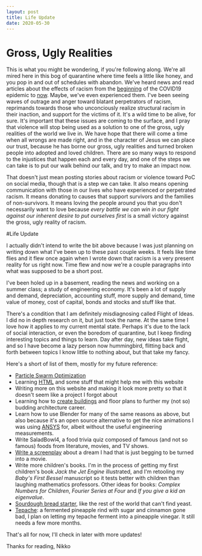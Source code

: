 ```yaml
---
layout: post
title: Life Update
date: 2020-05-30
---
```


# Gross, Ugly Realities

This is what you might be wondering, if you're following along. We're all mired here in this bog of quarantine where time feels a little like honey, and you pop in and out of schedules with abandon. We've heard news and read articles about the effects of racism from the [beginning](https://www.nytimes.com/2020/03/23/us/chinese-coronavirus-racist-attacks.html) of the COVID19 epidemic to [now](https://globalnews.ca/news/7001803/george-floyd-protests-minneapolis-u-s-photos/). Maybe, we've even experienced them. I've been seeing waves of outrage and anger toward blatant perpetrators of racism, reprimands towards those who unconciously realize structural racism in their inaction, and support for the victims of it. It's a wild time to be alive, for sure. It's important that these issues are coming to the surface, and I pray that violence will stop being used as a solution to one of the gross, ugly realities of the world we live in. We have hope that there will come a time when all wrongs are made right, and in the character of Jesus we can place our trust, because he has borne our gross, ugly realities and turned broken people into adopted and loved children. There are so many ways to respond to the injustices that happen each and every day, and one of the steps we can take is to put our walk behind our talk, and try to make an impact now. 

That doesn't just mean posting stories about racism or violence toward PoC on social media, though that is a step we can take. It also means opening communication with those in our lives who have experienced or perpetrated racism. It means donating to causes that support survivors and the families of non-survivors. It means loving the people around you that you don't necessarily want to love because *every battle we can win in our fight against our inherent desire to put ourselves first* is a small victory against the gross, ugly reality of racism.

#Life Update

I actually didn't intend to write the bit above because I was just planning on writing down what I've been up to these past couple weeks. It feels like time flies and it flew once again when I wrote down that racism is a very present reality for us right now. Time flew and now we're a couple paragraphs into what was supposed to be a short post.

I've been holed up in a basement, reading the news and working on a summer class; a study of engineering economy. It's been a lot of supply and demand, depreciation, accounting stuff, more supply and demand, time value of money, cost of capital, bonds and stocks and stuff like that. 

There's a condition that I am definitely misdiagnosing called Flight of Ideas. I did no in depth research on it, but just took the name. At the same time I love how it applies to my current mental state. Perhaps it's due to the lack of social interaction, or even the boredom of quarantine, but I keep finding interesting topics and things to learn. Day after day, new ideas take flight, and so I have become a lazy person now hummingbird, flitting back and forth between topics I know little to nothing about, but that take my fancy. 

Here's a short of list of them, mostly for my future reference:
* [Particle Swarm Optimization](https://nathanrooy.github.io/posts/2016-08-17/simple-particle-swarm-optimization-with-python/)
* Learning [HTML](https://www.freecodecamp.org/learn) and some stuff that might help me with this website
* Writing more on this website and making it look more pretty so that it doesn't seem like a project I forgot about
* Learning how to [create buildings](https://www.youtube.com/watch?v=J2Rn0juhgdk) and floor plans to further my (not so) budding architecture career.
* Learn how to use Blender for many of the same reasons as above, but also because it's an open source alternative to get the nice animations I was using [ANSYS](https://www.ansys.com/) for, albeit without the useful engineering measurements.
* Write SaladBowl4, a food trivia quiz composed of famous (and not so famous) foods from literature, movies, and TV shows.
* [Write a screenplay](https://quoteunquoteapps.com/highland-2/) about a dream I had that is just begging to be turned into a movie.
* Write more children's books. I'm in the process of getting my first children's book *Jack the Jet Engine* illustrated, and I'm retooling my *Baby's First Bessel* manuscript so it tests better with children than laughing mathematics professors. Other ideas for books: *Complex Numbers for Children*, *Fourier Series at Four* and *If you give a kid an eigenvalue*. 
* [Sourdough bread starter](https://www.theclevercarrot.com/2019/03/beginner-sourdough-starter-recipe/), like the rest of the world that can't find yeast. 
* [Tepache](https://www.mexicoinmykitchen.com/homemade-pineapple-brew/): a fermented pineapple rind with sugar and cinnamon gone bad, I plan on letting my tepache ferment into a pineapple vinegar. It still needs a few more months.

That's all for now, I'll check in later with more updates!

Thanks for reading,
Nikko
